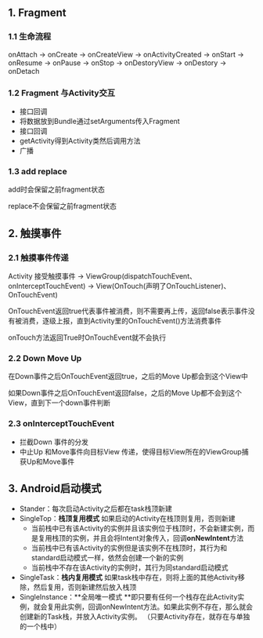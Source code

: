 ## 1. Fragment

### 1.1 生命流程

onAttach -> onCreate -> onCreateView -> onActivityCreated -> onStart -> onResume -> onPause -> onStop -> onDestoryView -> onDestory -> onDetach

### 1.2 Fragment 与Activity交互

- 接口回调
- 将数据放到Bundle通过setArguments传入Fragment
- 接口回调
- getActivity得到Activity类然后调用方法
- 广播

### 1.3 add replace

add时会保留之前fragment状态

replace不会保留之前fragment状态

## 2. 触摸事件

### 2.1 触摸事件传递

Activity 接受触摸事件 -> ViewGroup(dispatchTouchEvent、onInterceptTouchEvent) -> View(OnTouch(声明了OnTouchListener)、OnTouchEvent)

OnTouchEvent返回true代表事件被消费，则不需要再上传，返回false表示事件没有被消费，逐级上报，直到Activity里的OnTouchEvent()方法消费事件

onTouch方法返回True时OnTouchEvent就不会执行

### 2.2 Down Move Up

在Down事件之后OnTouchEvent返回true，之后的Move Up都会到这个View中

如果Down事件之后OnTouchEvent返回false，之后的Move Up都不会到这个View，直到下一个down事件判断

### 2.3 onInterceptTouchEvent

- 拦截Down 事件的分发
- 中止Up 和Move事件向目标View 传递，使得目标View所在的ViewGroup捕获Up和Move事件

## 3. Android启动模式

- Stander：每次启动Activity之后都在task栈顶新建
- SingleTop：**栈顶复用模式**  如果启动的Activity在栈顶则复用，否则新建
  - 当前栈中已有该Activity的实例并且该实例位于栈顶时，不会新建实例，而是复用栈顶的实例，并且会将Intent对象传入，回调**onNewIntent**方法
  - 当前栈中已有该Activity的实例但是该实例不在栈顶时，其行为和standard启动模式一样，依然会创建一个新的实例
  - 当前栈中不存在该Activity的实例时，其行为同standard启动模式
- SingleTask：**栈内复用模式** 如果task栈中存在，则将上面的其他Activity移除，然后复用，否则新建然后放入栈顶
- SingleInstance：**全局唯一模式 **即只要有任何一个栈存在此Activity实例，就会复用此实例，回调onNewIntent方法。如果此实例不存在，那么就会创建新的Task栈，并放入Activity实例。 （只要Activity存在，就存在与单独的一个栈中）